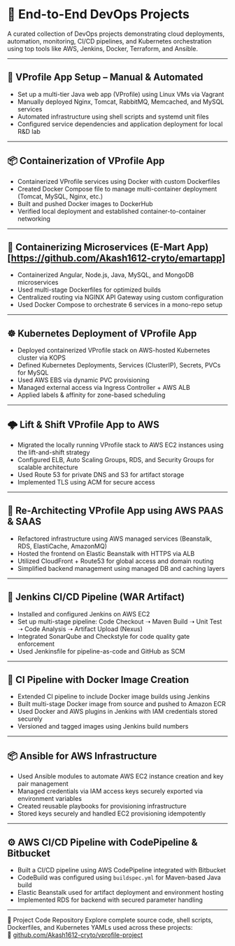 # 🚀 End-to-End DevOps Projects

A curated collection of DevOps projects demonstrating cloud deployments, automation, monitoring, CI/CD pipelines, and Kubernetes orchestration using top tools like AWS, Jenkins, Docker, Terraform, and Ansible.

---

## 📁 VProfile App Setup – Manual & Automated

- Set up a multi-tier Java web app (VProfile) using Linux VMs via Vagrant
- Manually deployed Nginx, Tomcat, RabbitMQ, Memcached, and MySQL services
- Automated infrastructure using shell scripts and systemd unit files
- Configured service dependencies and application deployment for local R&D lab

---

## 📦 Containerization of VProfile App

- Containerized VProfile services using Docker with custom Dockerfiles
- Created Docker Compose file to manage multi-container deployment (Tomcat, MySQL, Nginx, etc.)
- Built and pushed Docker images to DockerHub
- Verified local deployment and established container-to-container networking

---

## 🧊 Containerizing Microservices (E-Mart App) [https://github.com/Akash1612-cryto/emartapp]

- Containerized Angular, Node.js, Java, MySQL, and MongoDB microservices
- Used multi-stage Dockerfiles for optimized builds
- Centralized routing via NGINX API Gateway using custom configuration
- Used Docker Compose to orchestrate 6 services in a mono-repo setup

---

## ☸️ Kubernetes Deployment of VProfile App

- Deployed containerized VProfile stack on AWS-hosted Kubernetes cluster via KOPS
- Defined Kubernetes Deployments, Services (ClusterIP), Secrets, PVCs for MySQL
- Used AWS EBS via dynamic PVC provisioning
- Managed external access via Ingress Controller + AWS ALB
- Applied labels & affinity for zone-based scheduling

---

## 🌩️ Lift & Shift VProfile App to AWS

- Migrated the locally running VProfile stack to AWS EC2 instances using the lift-and-shift strategy
- Configured ELB, Auto Scaling Groups, RDS, and Security Groups for scalable architecture
- Used Route 53 for private DNS and S3 for artifact storage
- Implemented TLS using ACM for secure access

---

## 🔁 Re-Architecting VProfile App using AWS PAAS & SAAS

- Refactored infrastructure using AWS managed services (Beanstalk, RDS, ElastiCache, AmazonMQ)
- Hosted the frontend on Elastic Beanstalk with HTTPS via ALB
- Utilized CloudFront + Route53 for global access and domain routing
- Simplified backend management using managed DB and caching layers

---

## 🧪 Jenkins CI/CD Pipeline (WAR Artifact)

- Installed and configured Jenkins on AWS EC2
- Set up multi-stage pipeline: Code Checkout ➝ Maven Build ➝ Unit Test ➝ Code Analysis ➝ Artifact Upload (Nexus)
- Integrated SonarQube and Checkstyle for code quality gate enforcement
- Used Jenkinsfile for pipeline-as-code and GitHub as SCM

---

## 🐳 CI Pipeline with Docker Image Creation

- Extended CI pipeline to include Docker image builds using Jenkins
- Built multi-stage Docker image from source and pushed to Amazon ECR
- Used Docker and AWS plugins in Jenkins with IAM credentials stored securely
- Versioned and tagged images using Jenkins build numbers

---

## 📦 Ansible for AWS Infrastructure

- Used Ansible modules to automate AWS EC2 instance creation and key pair management
- Managed credentials via IAM access keys securely exported via environment variables
- Created reusable playbooks for provisioning infrastructure
- Stored keys securely and handled EC2 provisioning idempotently

---

## ⚙️ AWS CI/CD Pipeline with CodePipeline & Bitbucket

- Built a CI/CD pipeline using AWS CodePipeline integrated with Bitbucket
- CodeBuild was configured using `buildspec.yml` for Maven-based Java build
- Elastic Beanstalk used for artifact deployment and environment hosting
- Implemented RDS for backend with secured parameter handling

--------------------------------------------------------------------------------------------------------------

📂 Project Code Repository
Explore complete source code, shell scripts, Dockerfiles, and Kubernetes YAMLs used across these projects:  
🔗 [github.com/Akash1612-cryto/vprofile-project](https://github.com/Akash1612-cryto/vprofile-project)
